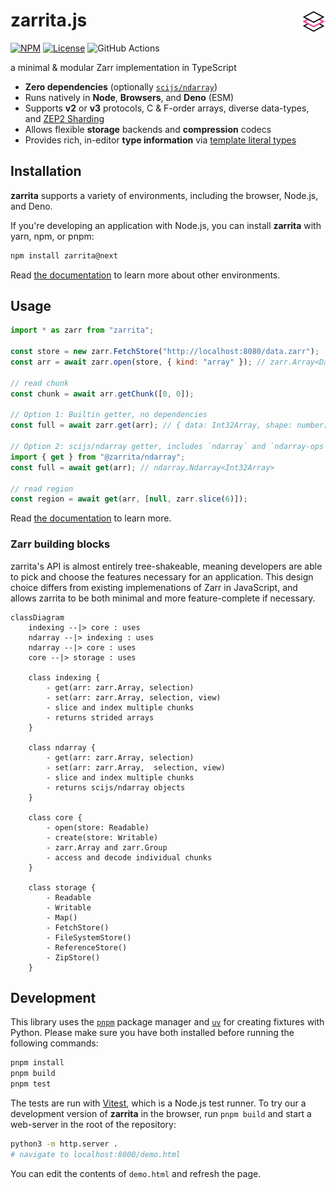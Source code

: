 # zarrita.js <a href="https://manzt.github.io/zarrita.js"><img align="right" src="https://raw.githubusercontent.com/manzt/zarrita.js/main/docs/public/favicon.svg" height="38"></img></a>

[![NPM](https://img.shields.io/npm/v/zarrita/next.svg?color=black)](https://www.npmjs.com/package/zarrita)
[![License](https://img.shields.io/npm/l/zarrita.svg?color=black)](https://github.com/manzt/zarrita.js/raw/main/LICENSE)
![GitHub Actions](https://github.com/manzt/zarrita.js/actions/workflows/ci.yml/badge.svg)

a minimal & modular Zarr implementation in TypeScript

- **Zero dependencies** (optionally
  [`scijs/ndarray`](https://github.com/scijs/ndarray))
- Runs natively in **Node**, **Browsers**, and **Deno** (ESM)
- Supports **v2** or **v3** protocols, C & F-order arrays, diverse data-types,
  and [ZEP2 Sharding](https://zarr.dev/zeps/draft/ZEP0002.html)
- Allows flexible **storage** backends and **compression** codecs
- Provides rich, in-editor **type information** via
  [template literal types](https://www.typescriptlang.org/docs/handbook/2/template-literal-types.html)

## Installation

**zarrita** supports a variety of environments, including the browser, Node.js,
and Deno.

If you're developing an application with Node.js, you can install **zarrita**
with yarn, npm, or pnpm:

```sh
npm install zarrita@next
```

Read
[the documentation](https://manzt.github.io/zarrita.js/get-started.html#getting-started)
to learn more about other environments.

## Usage

```javascript
import * as zarr from "zarrita";

const store = new zarr.FetchStore("http://localhost:8080/data.zarr");
const arr = await zarr.open(store, { kind: "array" }); // zarr.Array<DataType, FetchStore>

// read chunk
const chunk = await arr.getChunk([0, 0]);

// Option 1: Builtin getter, no dependencies
const full = await zarr.get(arr); // { data: Int32Array, shape: number[], stride: number[] }

// Option 2: scijs/ndarray getter, includes `ndarray` and `ndarray-ops` dependencies
import { get } from "@zarrita/ndarray";
const full = await get(arr); // ndarray.Ndarray<Int32Array>

// read region
const region = await get(arr, [null, zarr.slice(6)]);
```

Read [the documentation](https://manzt.github.io/zarrita.js) to learn more.

### Zarr building blocks

zarrita's API is almost entirely tree-shakeable, meaning developers are able to
pick and choose the features necessary for an application. This design choice
differs from existing implemenations of Zarr in JavaScript, and allows zarrita
to be both minimal and more feature-complete if necessary.

```mermaid
classDiagram
    indexing --|> core : uses
    ndarray --|> indexing : uses
    ndarray --|> core : uses
    core --|> storage : uses

    class indexing {
        - get(arr: zarr.Array, selection)
        - set(arr: zarr.Array, selection, view)
        - slice and index multiple chunks
        - returns strided arrays
    }

    class ndarray {
        - get(arr: zarr.Array, selection)
        - set(arr: zarr.Array,  selection, view)
        - slice and index multiple chunks
        - returns scijs/ndarray objects
    }

    class core {
        - open(store: Readable)
        - create(store: Writable)
        - zarr.Array and zarr.Group
        - access and decode individual chunks
    }

    class storage {
        - Readable
        - Writable
        - Map()
        - FetchStore()
        - FileSystemStore()
        - ReferenceStore()
        - ZipStore()
    }
```

## Development

This library uses the [`pnpm`](https://pnpm.io/) package manager and
[`uv`](https://github.com/astral-sh/uv) for creating fixtures with Python.
Please make sure you have both installed before running the following commands:

```bash
pnpm install
pnpm build
pnpm test
```

The tests are run with [Vitest](https://github.com/vitest-dev/vitest), which is
a Node.js test runner. To try our a development version of **zarrita** in the
browser, run `pnpm build` and start a web-server in the root of the repository:

```sh
python3 -m http.server .
# navigate to localhost:8000/demo.html
```

You can edit the contents of `demo.html` and refresh the page.
